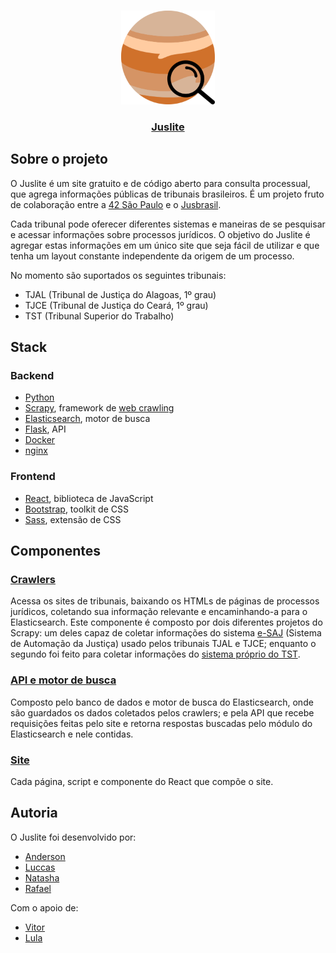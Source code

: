 <br/>
<p align="center">
  <a href="https://juslite.42sp.org.br/">
    <img src="https://github.com/juspiter/juslite/raw/main/page/public/image/logo.svg" alt="Logo Juspiter" width="150" height="150">
  </a>
  <a href="https://juslite.42sp.org.br/">
    <h3 align="center">Juslite</h3>
  </a>
</p>


## Sobre o projeto

O Juslite é um site gratuito e de código aberto para consulta processual, que agrega informações públicas de tribunais brasileiros. É um projeto fruto de colaboração entre a [42 São Paulo](https://www.42sp.org.br/) e o [Jusbrasil](https://www.jusbrasil.com.br/home).

Cada tribunal pode oferecer diferentes sistemas e maneiras de se pesquisar e acessar informações sobre processos jurídicos. O objetivo do Juslite é agregar estas informações em um único site que seja fácil de utilizar e que tenha um layout constante independente da origem de um processo.

No momento são suportados os seguintes tribunais:
- TJAL (Tribunal de Justiça do Alagoas, 1º grau)
- TJCE (Tribunal de Justiça do Ceará, 1º grau)
- TST (Tribunal Superior do Trabalho)

## Stack

### Backend
* [Python](https://www.python.org/)
* [Scrapy](https://scrapy.org/), framework de [web crawling](https://pt.wikipedia.org/wiki/Rastreador_web)
* [Elasticsearch](https://www.elastic.co/pt/), motor de busca
* [Flask](https://flask.palletsprojects.com/en/2.0.x/), API
* [Docker](https://www.docker.com/)
* [nginx](https://nginx.org/en/)

### Frontend
* [React](https://reactjs.org/), biblioteca de JavaScript
* [Bootstrap](https://getbootstrap.com/), toolkit de CSS
* [Sass](https://sass-lang.com/), extensão de CSS

## Componentes

### [Crawlers](https://github.com/juspiter/juslite/tree/main/crawlers)
Acessa os sites de tribunais, baixando os HTMLs de páginas de processos jurídicos, coletando sua informação relevante e encaminhando-a para o Elasticsearch. Este componente é composto por dois diferentes projetos do Scrapy: um deles capaz de coletar informações do sistema [e-SAJ](https://www.softplan.com.br/solucoes/saj-tribunais/) (Sistema de Automação da Justiça) usado pelos tribunais TJAL e TJCE; enquanto o segundo foi feito para coletar informações do [sistema próprio do TST](http://aplicacao4.tst.jus.br/consultaProcessual/consultaTstNumUnica.do).

### [API e motor de busca](https://github.com/juspiter/juslite/tree/main/api)
Composto pelo banco de dados e motor de busca do Elasticsearch, onde são guardados os dados coletados pelos crawlers; e pela API que recebe requisições feitas pelo site e retorna respostas buscadas pelo módulo do Elasticsearch e nele contidas.

### [Site](https://github.com/juspiter/juslite/tree/main/page)
Cada página, script e componente do React que compõe o site.

## Autoria

O Juslite foi desenvolvido por:
* [Anderson](https://github.com/aalcara)
* [Luccas](https://github.com/LuccasRMedeiros)
* [Natasha](https://github.com/natflausino)
* [Rafael](https://github.com/rkrocha)

Com o apoio de:
* [Vitor](https://github.com/vdemario)
* [Lula](https://twitter.com/lulacode?s=20)
